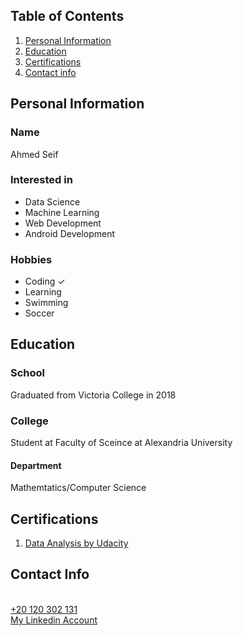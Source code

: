 <h2>Table of Contents</h2>
<ol>
  <li><a href="#personal">Personal Information</a></li>
  <li><a href="#education">Education</a></li>
  <li><a href="#cert">Certifications</a></li>
  <li><a href="#con_info">Contact info</a></li>
  </ol>

<h2 id='personal'>Personal Information</h2>
<h3>Name</h3>
Ahmed Seif
<h3>Interested in</h3>
<ul>
  <li>Data Science</li>
  <li>Machine Learning</li>
  <li>Web Development</li>
  <li>Android Development</li>
  </ul>

<h3>Hobbies</h3>
<ul>
  <li>Coding &check;</li>
  <li>Learning</li>
  <li>Swimming</li>
  <li>Soccer</li>
  </ul>
<h2 id='education'>Education</h2>
<h3>School</h3>
Graduated from Victoria College in 2018
<h3>College</h3>
Student at Faculty of Sceince at Alexandria University
<h4>Department</h4>
Mathemtatics/Computer Science 
<h2 id='cert'>Certifications</h2>
<ol>
  <li><a href="https://graduation-api.udacity.com/api/certificate/RUGHNCFE/download">Data Analysis by Udacity</a></li>
  </ol>
<h2 id='con_info'>Contact Info</h3><br>
<a href=”tel:+201203021321″>+20 120 302 131</a><br>
<a href='https://www.linkedin.com/in/ahmedabdelazizseif/'>My Linkedin Account</a>


<!---
AhmedAbdelazizSeif/AhmedAbdelazizSeif is a ✨ special ✨ repository because its `README.md` (this file) appears on your GitHub profile.
You can click the Preview link to take a look at your changes.
--->
